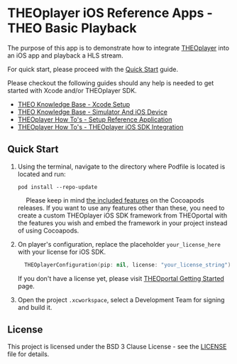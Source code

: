 # THEOplayer iOS Reference Apps - THEO Basic Playback

The purpose of this app is to demonstrate how to integrate [THEOplayer] into an iOS app and playback a HLS stream.

For quick start, please proceed with the [Quick Start](https://docs.theoplayer.com/getting-started/01-sdks/03-ios/00-getting-started.md) guide.

Please checkout the following guides should any help is needed to get started with Xcode and/or THEOplayer SDK.

* [THEO Knowledge Base - Xcode Setup]
* [THEO Knowledge Base - Simulator And iOS Device]
* [THEOplayer How To's - Setup Reference Application]
* [THEOplayer How To's - THEOplayer iOS SDK Integration]

## Quick Start

1. Using the terminal, navigate to the directory where Podfile is located  is located and run:

       pod install --repo-update
       
      &emsp;
   Please keep in mind [the included features](https://github.com/THEOplayer/theoplayer-sdk-ios#included-features) on the Cocoapods releases. If you want to use any features other than these, you need to create a custom THEOplayer iOS SDK framework from THEOportal with the features you wish and embed the framework in your project instead of using Cocoapods.
      &emsp;
2. On player's configuration, replace the placeholder `your_license_here` with your license for iOS SDK.
      ```swift
        THEOplayerConfiguration(pip: nil, license: "your_license_string")
      ```

      If you don't have a license yet, please visit [THEOportal Getting Started](https://portal.theoplayer.com/getting-started) page.
      &emsp;
3. Open the project `.xcworkspace`, select a Development Team for signing and build it.

## License

This project is licensed under the BSD 3 Clause License - see the [LICENSE] file for details.

[//]: # (Links and Guides reference)
[THEO Knowledge Base - Xcode Setup]: ../Basic-Playback/Guides/knowledgebase-xcode-setup/README.md
[THEO Knowledge Base - Simulator And iOS Device]: ../Basic-Playback/Guides/knowledgebase-simulator-and-ios-device/README.md
[THEOplayer How To's - Setup Reference Application]: ../Basic-Playback/Guides/howto-setup-reference-application/README.md
[THEOplayer How To's - THEOplayer iOS SDK Integration]: ../Basic-Playback/Guides/howto-theoplayer-ios-sdk-integration/README.md
[THEOplayer]: https://www.theoplayer.com
[Get Started with THEOplayer]: https://www.theoplayer.com/licensing

[//]: # (Project files reference)
[LICENSE]: LICENSE
